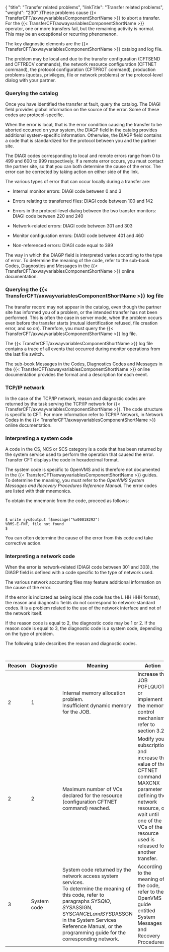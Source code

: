 {
    "title": "Transfer related problems",
    "linkTitle": "Transfer related problems",
    "weight": "230"
}These problems cause {{< TransferCFT/axwayvariablesComponentShortName  >}} to abort a transfer. For the {{< TransferCFT/axwayvariablesComponentShortName  >}} operator, one or more transfers fail, but the remaining activity is normal. This may be an exceptional or recurring phenomenon.

The key diagnostic elements are the {{< TransferCFT/axwayvariablesComponentShortName  >}} catalog and log file.

The problem may be local and due to the transfer configuration (CFTSEND and CFTRECV commands), the network resource configuration (CFTNET command), the protocol configuration (CFTPROT command), production problems (quotas, privileges, file or network problems) or the protocol-level dialog with your partner.

### Querying the catalog

Once you have identified the transfer at fault, query the catalog. The DIAGI field provides global information on the source of the error. Some of these codes are protocol-specific.

When the error is local, that is the error condition causing the transfer to be aborted occurred on your system, the DIAGP field in the catalog provides additional system-specific information. Otherwise, the DIAGP field contains a code that is standardized for the protocol between you and the partner site.

The DIAGI codes corresponding to local and remote errors range from 0 to 499 and 600 to 999 respectively. If a remote error occurs, you must contact the partner site, so that you can both determine the cause of the error. The error can be corrected by taking action on either side of the link.

The various types of error that can occur locally during a transfer are:

- Internal monitor errors: DIAGI code between 0 and 3

<!-- -->

- Errors relating to transferred files: DIAGI code between 100 and 142

<!-- -->

- Errors in the protocol-level dialog between the two transfer monitors: DIAGI code between 220 and 240

<!-- -->

- Network-related errors: DIAGI code between 301 and 303

<!-- -->

- Monitor configuration errors: DIAGI code between 401 and 460

<!-- -->

- Non-referenced errors: DIAGI code equal to 399

The way in which the DIAGP field is interpreted varies according to the type of error. To determine the meaning of the code, refer to the sub-book Codes, Diagnostics and Messages in the {{< TransferCFT/axwayvariablesComponentShortName  >}} online documentation.

### Querying the {{< TransferCFT/axwayvariablesComponentShortName  >}} log file

The transfer record may not appear in the catalog, even though the partner site has informed you of a problem, or the intended transfer has not been performed. This is often the case in server mode, when the problem occurs even before the transfer starts (mutual identification refused, file creation error, and so on). Therefore, you must query the {{< TransferCFT/axwayvariablesComponentShortName  >}} log file.

The {{< TransferCFT/axwayvariablesComponentShortName  >}} log file contains a trace of all events that occurred during monitor operations from the last file switch.

The sub-book Messages in the Codes, Diagnostics Codes and Messages in the {{< TransferCFT/axwayvariablesComponentShortName  >}} online documentation provides the format and a description for each event.

### TCP/IP network

In the case of the TCP/IP network, reason and diagnostic codes are returned by the task serving the TCP/IP network for {{< TransferCFT/axwayvariablesComponentShortName  >}}. The code structure is specific to CFT. For more information refer to TCP/IP Network, in Network Codes in the {{< TransferCFT/axwayvariablesComponentShortName  >}} online documentation.

### Interpreting a system code

A code in the CS, NCS or SCS category is a code that has been returned by the system service used to perform the operation that caused the error. Transfer CFT displays the code in hexadecimal format.

The system code is specific to OpenVMS and is therefore not documented in the {{< TransferCFT/axwayvariablesComponentShortName  >}} guides. To determine the meaning, you must refer to the *OpenVMS System Messages and Recovery Procedures Reference Manual*. The error codes are listed with their mnemonics.

To obtain the mnemonic from the code, proceed as follows:

 

```
$ write sys$output f$message("%x00018292")
%RMS-E-FNF, file not found
$
```

You can often determine the cause of the error from this code and take corrective action.

### Interpreting a network code

When the error is network-related (DIAGI code between 301 and 303), the DIAGP field is defined with a code specific to the type of network used.

The various network accounting files may feature additional information on the cause of the error.

If the error is indicated as being local (the code has the L HH HHH format), the reason and diagnostic fields do not correspond to network-standard codes. It is a problem related to the use of the network interface and not of the network itself.

If the reason code is equal to 2, the diagnostic code may be 1 or 2. If the reason code is equal to 3, the diagnostic code is a system code, depending on the type of problem.

The following table describes the reason and diagnostic codes.

 


| Reason  | Diagnostic  | Meaning  | Action  |
| --- | --- | --- | --- |
| 2 | 1 | Internal memory allocation problem.<br /> Insufficient dynamic memory for the JOB. | Increase the JOB PGFLQUOTA or implement the memory control mechanism, refer to section 3.2. |
| 2 | 2 | Maximum number of VCs declared for the resource (configuration CFTNET command) reached. | Modify your subscription and increase the value of the CFTNET command MAXCNX parameter defining the network resource, or wait until one of the VCs of the resource used is released for another transfer. |
| 3 | System code | System code returned by the network access system services.<br /> To determine the meaning of this code, refer to paragraphs SYS$QIO, SYS$ASSIGN, SYS$CANCEL and SYS$DASSGN in the System Services Reference Manual, or the programming guide for the corresponding network. | According to the meaning of the code, refer to the OpenVMS guide entitled System Messages and Recovery Procedures. |

